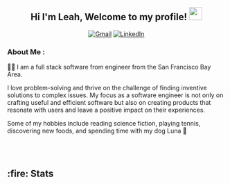 <div align="center">
  <h2>Hi I'm Leah, Welcome to my profile! <img src="https://media.giphy.com/media/hvRJCLFzcasrR4ia7z/giphy.gif" width="30px"/></h2>
</div>


<div align="center">

[![Gmail](https://img.shields.io/badge/Gmail-D14836?style=for-the-badge&logo=gmail&logoColor=white)](mailto:leahseyoum@gmail.com)  [![LinkedIn](https://img.shields.io/badge/LinkedIn-0077B5?style=for-the-badge&logo=linkedin&logoColor=white)](https://www.linkedin.com/in/leah-seyoum-958288277/)	
</div>

### About Me :
:woman_technologist: I am a full stack software from engineer from the San Francisco Bay Area.

I love problem-solving and thrive on the challenge of finding inventive solutions to complex issues. My focus as a software engineer is not only on crafting useful and efficient software but also on creating products that resonate with users and leave a positive impact on their experiences.

Some of my hobbies include reading science fiction, playing tennis, discovering new foods, and spending time with my dog Luna :dog:


<br></br>
<h2>:fire: Stats</h2>

